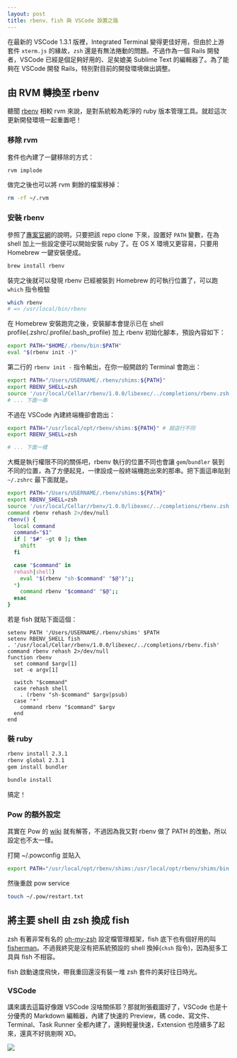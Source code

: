 ```yaml
---
layout: post
title: rbenv、fish 與 VSCode 設置之路
---
```


在最新的 VSCode 1.3.1 版裡，Integrated Terminal 變得更佳好用，但由於上游套件 `xterm.js` 的緣故，`zsh` 還是有無法捲動的問題。不過作為一個 Rails 開發者，VSCode 已經是個足夠好用的、足矣媲美 Sublime Text 的編輯器了。為了能夠在 VSCode 開發 Rails，特別對目前的開發環境做出調整。

## 由 RVM 轉換至 rbenv

聽聞 [rbenv][rbenv] 相較 rvm 來說，是對系統較為乾淨的 ruby 版本管理工具。就趁這次更新開發環境一起重置吧！

### 移除 rvm

套件也內建了一鍵移除的方式：

```bash
rvm implode
```

做完之後也可以將 rvm 剩餘的檔案移掉：

```bash
rm -rf ~/.rvm
```

### 安裝 rbenv

參照了[專案官網][rbenv]的說明，只要把該 repo clone 下來，設置好 `PATH` 變數，在為 shell 加上一些設定便可以開始安裝 ruby 了。在 OS X 環境又更容易，只要用 Homebrew 一鍵安裝便成。

```bash
brew install rbenv
```

裝完之後就可以發現 rbenv 已經被裝到 Homebrew 的可執行位置了，可以跑 `which` 指令檢驗

```bash
which rbenv
# => /usr/local/bin/rbenv
```

在 Homebrew 安裝跑完之後，安裝腳本會提示已在 shell profile(.zshrc/.profile/.bash_profile) 加上 rbenv 初始化腳本，預設內容如下：

```bash
export PATH="$HOME/.rbenv/bin:$PATH"
eval "$(rbenv init -)"
```

第二行的 `rbenv init -` 指令輸出，在你一般開啟的 Terminal 會跑出：

```bash
export PATH="/Users/USERNAME/.rbenv/shims:${PATH}"
export RBENV_SHELL=zsh
source '/usr/local/Cellar/rbenv/1.0.0/libexec/../completions/rbenv.zsh'
# ... 下面一串
```

不過在 VSCode 內建終端機卻會跑出：

```bash
export PATH="/usr/local/opt/rbenv/shims:${PATH}" # 就這行不同
export RBENV_SHELL=zsh

# ... 下面一樣
```

大概是執行權限不同的關係吧，rbenv 執行的位置不同也會讓 `gem`/`bundler` 裝到不同的位置，為了方便起見，一律設成一般終端機跑出來的那串。把下面這串貼到 `~/.zshrc` 最下面就是。

```bash
export PATH="/Users/USERNAME/.rbenv/shims:${PATH}"
export RBENV_SHELL=zsh
source '/usr/local/Cellar/rbenv/1.0.0/libexec/../completions/rbenv.zsh'
command rbenv rehash 2>/dev/null
rbenv() {
  local command
  command="$1"
  if [ "$#" -gt 0 ]; then
    shift
  fi

  case "$command" in
  rehash|shell)
    eval "$(rbenv "sh-$command" "$@")";;
  *)
    command rbenv "$command" "$@";;
  esac
}
```

若是 fish 就貼下面這個：

```
setenv PATH '/Users/USERNAME/.rbenv/shims' $PATH
setenv RBENV_SHELL fish
. '/usr/local/Cellar/rbenv/1.0.0/libexec/../completions/rbenv.fish'
command rbenv rehash 2>/dev/null
function rbenv
  set command $argv[1]
  set -e argv[1]

  switch "$command"
  case rehash shell
    . (rbenv "sh-$command" $argv|psub)
  case '*'
    command rbenv "$command" $argv
  end
end
```

### 裝 ruby

```bash
rbenv install 2.3.1
rbenv global 2.3.1
gem install bundler

bundle install
```

搞定！

### Pow 的額外設定

其實在 Pow 的 [wiki](https://github.com/basecamp/pow/wiki/Troubleshooting) 就有解答，不過因為我又對 rbenv 做了 PATH 的改動，所以設定也不太一樣。

打開 ~/.powconfig 並貼入

```bash
export PATH="/usr/local/opt/rbenv/shims:/usr/local/opt/rbenv/shims/bin:$PATH"
```

然後重啟 pow service

```bash
touch ~/.pow/restart.txt
```

## 將主要 shell 由 zsh 換成 fish

zsh 有著非常有名的 [oh-my-zsh][oh-my-zsh] 設定檔管理框架，fish 底下也有個好用的叫 [fisherman][fisherman]。不過我終究是沒有把系統預設的 shell 換掉(`chsh` 指令)，因為挺多工具與 fish 不相容。

fish 啟動速度飛快，帶我重回還沒有裝一堆 zsh 套件的美好往日時光。

### VSCode

講來講去這篇好像跟 VSCode 沒啥關係耶？那就附張截圖好了，VSCode 也是十分優秀的 Markdown 編輯器，內建了快速的 Preview，碼 code、寫文件、Terminal、Task Runner 全都內建了，還夠輕量快速，Extension 也陸續多了起來，還真不好挑剔啊 XD。

![][screenshot1]


[rbenv]: https://github.com/rbenv/rbenv
[oh-my-zsh]: https://github.com/robbyrussell/oh-my-zsh
[fisherman]: https://github.com/fisherman/fisherman
[screenshot1]: https://lh3.googleusercontent.com/-o17HvZ1w7k6NzK0kw84uJNdhTmnWCH1hGyHduSokRnhgdeoaIh8reqDVrlAc43uGIN9K5KZYpujZuuSdqrV5BiuBhYNsQlubHEfAPut1pGvbkYzw3zKLfuEpphlj7JpBKj9x3m-Zk-rA4s-xFXnagC3vO8otXWOAH7qXYg47kx8D1qHVDpwHjD4WW8yd1jV_CYZlL5VWfrbbiVAdlwBDalB_UexT8emkhqTMjNwQMhIwMyqEXk8LcsfuI5IqgpdR488KovW9Z3ckMJjMbMWSpYOUfMuJ4_pRgYPMla9cm-h6QcP5PXIyhfTERUTRUyUAawcJAWC74R519UVe_gLizh0RqvKazWU0ISCjXVOmbH_bljBAwRIBZobMme9W3deBztAMd0asjKFJnjsviDKDgb1n5y8wS6z5nfNGWijNJbl2JwpVv9EVStbGM4OoqM-9st2MO5oVZJEK8PgtNp1LvuBr3Qkch_k2RXnSZJTfxs4aYZroTJTplZI2XEZS8bkK6Xlczod9rFAvsBdSK2G1A3rixmyBrTOkb7YE7Z8E5NRGWXx3mJns607eu00e69bzGlSe7kc_IpwN1wiYUtqWuRjABPqIhsV=w1046-h781-no
